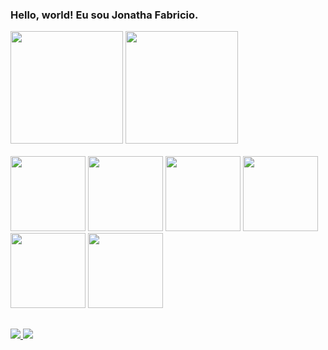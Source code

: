 ### Hello, world! Eu sou Jonatha Fabricio.


  <div>
    <img height="180em" src="https://github-readme-stats.vercel.app/api?username=jonathafabricio&show_icons=true&theme=radical"/>
    <img height="180em" src="https://github-readme-stats.vercel.app/api/top-langs/?username=jonathafabricio&langs_count=8&theme=radical" />
  </div>
  <br>
  <div>
    <img height="120rem" alt="" src="https://cdn.jsdelivr.net/gh/devicons/devicon/icons/react/react-original.svg" />
    <img height="120rem" alt="" src="https://cdn.jsdelivr.net/gh/devicons/devicon/icons/javascript/javascript-original.svg" />
    <img height="120rem" alt="" src="https://cdn.jsdelivr.net/gh/devicons/devicon/icons/nodejs/nodejs-original-wordmark.svg" />
    <img height="120rem" alt="" src="https://cdn.jsdelivr.net/gh/devicons/devicon/icons/mysql/mysql-original-wordmark.svg" />
    <img height="120rem" alt="" src="https://cdn.jsdelivr.net/gh/devicons/devicon/icons/html5/html5-original.svg" />
    <img height="120rem" alt="" src="https://cdn.jsdelivr.net/gh/devicons/devicon/icons/css3/css3-original.svg" />          
  </div>
  
##  

  <div>
    <a href="https://www.linkedin.com/in/jonatha-fabricio/" target="_blank">
      <img src="https://img.shields.io/badge/LinkedIn-0077B5?style=for-the-badge&logo=linkedin&logoColor=white" />
    </a>
    <a href="https://wa.me/5581997164192" target="_blank">
      <img src="https://img.shields.io/badge/WhatsApp-25D366?style=for-the-badge&logo=whatsapp&logoColor=white" />
    </a>
  </div>
